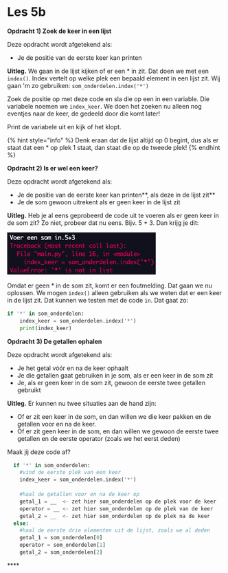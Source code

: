 # Les 5b

**Opdracht 1\) Zoek de keer in een lijst**

Deze opdracht wordt afgetekend als:

* Je de positie van de eerste keer kan printen

**Uitleg.** We gaan in de lijst kijken of er een \* in zit. Dat doen we met een `index()`. Index vertelt op welke plek een bepaald element in een lijst zit. Wij gaan 'm zo gebruiken: `som_onderdelen.index('*')`

Zoek de positie op met deze code en sla die op een in een variable. Die variabele noemen we `index_keer`. We doen het zoeken nu alleen nog eventjes naar de keer, de gedeeld door die komt later!

Print de variabele uit en kijk of het klopt. 

{% hint style="info" %}
Denk eraan dat de lijst altijd op 0 begint, dus als er staat dat een \* op plek 1 staat, dan staat die op de tweede plek!
{% endhint %}

**Opdracht 2\) Is er wel een keer?**

Deze opdracht wordt afgetekend als:

* Je de positie van de eerste keer kan printen**, als deze in de lijst zit**
* Je de som gewoon uitrekent als er geen keer in de lijst zit 

**Uitleg.** Heb je al eens geprobeerd de code uit te voeren als er geen keer in de som zit? Zo niet, probeer dat nu eens. Bijv. 5 + 3. Dan krijg je dit:

![](../../.gitbook/assets/image%20%2810%29.png)

Omdat er geen \* in de som zit, komt er een foutmelding. Dat gaan we nu oplossen. We mogen `index()` alleen gebruiken als we weten dat er een keer in de lijst zit. Dat kunnen we testen met de code `in`. Dat gaat zo:

```python
if '*' in som_onderdelen:
    index_keer = som_onderdelen.index('*')
    print(index_keer)
```

**Opdracht 3\) De getallen ophalen**

Deze opdracht wordt afgetekend als:

* Je het getal vóór en na de keer ophaalt
* Je die getallen gaat gebruiken in je som, als er een keer in de som zit
* Je, als er geen keer in de som zit, gewoon de eerste twee getallen gebruikt

**Uitleg.** Er kunnen nu twee situaties aan de hand zijn:

* Of er zit een keer in de som, en dan willen we die keer pakken en de getallen voor en na de keer. 
* Of er zit geen keer in de som, en dan willen we gewoon de eerste twee getallen en de eerste operator \(zoals we het eerst deden\)

Maak jij deze code af?

```python
  if '*' in som_onderdelen:
    #vind de eerste plek van een keer
    index_keer = som_onderdelen.index('*')

    #haal de getallen voor en na de keer op
    getal_1 = __  <- zet hier som_onderdelen op de plek voor de keer 
    operator = __ <- zet hier som_onderdelen op de plek van de keer 
    getal_2 = __  <- zet hier som_onderdelen op de plek na de keer 
  else:
    #haal de eerste drie elementen uit de lijst, zoals we al deden
    getal_1 = som_onderdelen[0]
    operator = som_onderdelen[1]
    getal_2 = som_onderdelen[2]
```

\*\*\*\*


